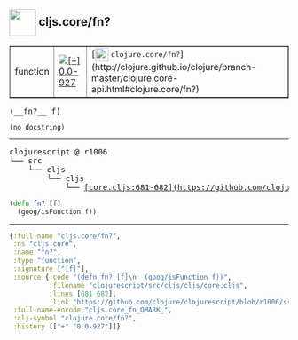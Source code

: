 ## <img width="48px" valign="middle" src="http://i.imgur.com/Hi20huC.png"> cljs.core/fn?

 <table border="1">
<tr>
<td>function</td>
<td><a href="https://github.com/cljsinfo/api-refs/tree/0.0-927"><img valign="middle" alt="[+] 0.0-927" src="https://img.shields.io/badge/+-0.0--927-lightgrey.svg"></a> </td>
<td>
[<img height="24px" valign="middle" src="http://i.imgur.com/1GjPKvB.png"> <samp>clojure.core/fn?</samp>](http://clojure.github.io/clojure/branch-master/clojure.core-api.html#clojure.core/fn?)
</td>
</tr>
</table>

 <samp>
(__fn?__ f)<br>
</samp>

```
(no docstring)
```

---

 <pre>
clojurescript @ r1006
└── src
    └── cljs
        └── cljs
            └── <ins>[core.cljs:681-682](https://github.com/clojure/clojurescript/blob/r1006/src/cljs/cljs/core.cljs#L681-L682)</ins>
</pre>

```clj
(defn fn? [f]
  (goog/isFunction f))
```


---

```clj
{:full-name "cljs.core/fn?",
 :ns "cljs.core",
 :name "fn?",
 :type "function",
 :signature ["[f]"],
 :source {:code "(defn fn? [f]\n  (goog/isFunction f))",
          :filename "clojurescript/src/cljs/cljs/core.cljs",
          :lines [681 682],
          :link "https://github.com/clojure/clojurescript/blob/r1006/src/cljs/cljs/core.cljs#L681-L682"},
 :full-name-encode "cljs.core_fn_QMARK_",
 :clj-symbol "clojure.core/fn?",
 :history [["+" "0.0-927"]]}

```
